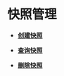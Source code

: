 # 快照管理<a name="ZH-CN_TOPIC_0065817724"></a>

-   **[创建快照](创建快照.md)**  

-   **[查询快照](查询快照.md)**  

-   **[删除快照](删除快照.md)**  



